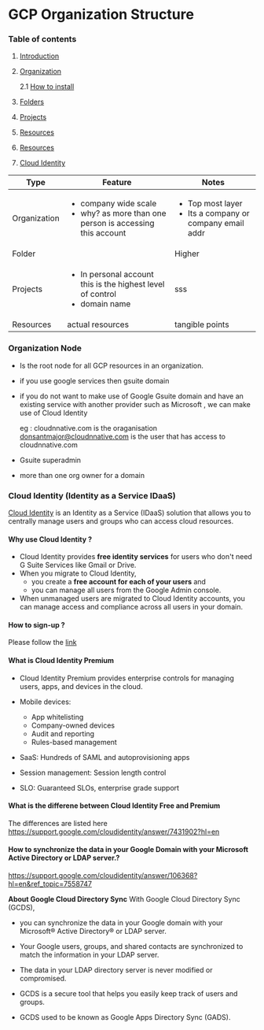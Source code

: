 # GCP Organization Structure

### Table of contents


1. [Introduction](#introduction)
2. [Organization](#organization-node)
   
   2.1 [How to install ](#install-organization)
3. [Folders](#folders)
4. [Projects](#projects)
4. [Resources](#resources)
4. [Resources](#resources)
4. [Cloud Identity](#cloudidentity)





**Type**   | **Feature**  | **Notes** 
---------|----------|---------
 Organization    | <ul><li>company wide scale</li><li>why? as more than one person is accessing this account</li></ul> | <ul><li>Top most layer</li><li>Its a company or company email addr</li></ul>
 Folder |  | Higher
 Projects | <ul><li>In personal account this is the highest level of control</li><li>domain name</li></ul>| sss
| Resources  | actual resources | tangible points  


### Organization Node
- Is the root node for all GCP resources in an organization.
- if you use google services then gsuite domain
- if you do not want to make use of Google Gsuite domain and have an existing service with another provider such as Microsoft , we can make use of Cloud Identity
   
    eg : cloudnnative.com is the oraganisation
      donsantmajor@cloudnnative.com is the user that has access to cloudnnative.com
- Gsuite superadmin
- more than one org owner for a domain 


### Cloud Identity (Identity as a Service IDaaS)

[Cloud Identity](https://cloud.google.com/iam/docs/migrating-to-cloud-identity)
is an Identity as a Service (IDaaS) solution that allows you to centrally manage users and groups who can access cloud resources.

#### Why use Cloud Identity ?
- Cloud Identity provides **free identity services** for users who don't need G Suite Services like Gmail or Drive. 
- When you migrate to Cloud Identity, 
    - you create a **free account for each of your users** and 
    - you can manage all users from the Google Admin console.
- When unmanaged users are migrated to Cloud Identity accounts, you can manage access and compliance across all users in your domain.

#### How to sign-up ?
Please follow the [link](https://support.google.com/cloudidentity/topic/7555414)

#### What is Cloud Identity Premium

- Cloud Identity Premium provides enterprise controls for managing users, apps, and devices in the cloud.

- Mobile devices:
  - App whitelisting
  - Company-owned devices
  - Audit and reporting
  - Rules-based management

- SaaS: Hundreds of SAML and autoprovisioning apps
- Session management: Session length control
- SLO: Guaranteed SLOs, enterprise grade support

#### What is the differene between Cloud Identity Free and Premium
The differences are listed here
https://support.google.com/cloudidentity/answer/7431902?hl=en

#### How to synchronize the data in your Google Domain with your Microsoft Active Directory or LDAP server.?

https://support.google.com/cloudidentity/answer/106368?hl=en&ref_topic=7558747

**About Google Cloud Directory Sync**
With Google Cloud Directory Sync (GCDS), 
- you can synchronize the data in your Google domain with your Microsoft® Active Directory® or LDAP server. 
- Your Google users, groups, and shared contacts are synchronized to match the information in your LDAP server.  

- The data in your LDAP directory server is never modified or compromised. 
- GCDS is a secure tool that helps you easily keep track of users and groups.

- GCDS used to be known as Google Apps Directory Sync (GADS). 

